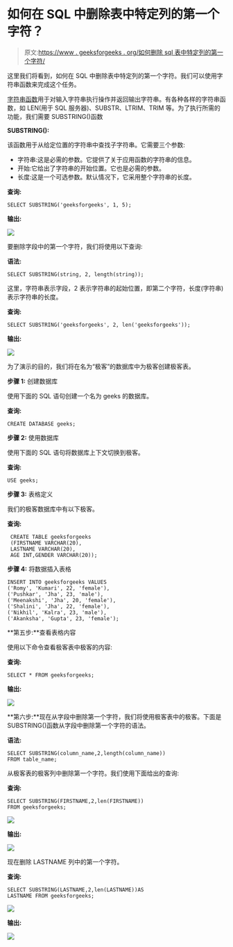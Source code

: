 # 如何在 SQL 中删除表中特定列的第一个字符？

> 原文:[https://www . geeksforgeeks . org/如何删除 sql 表中特定列的第一个字符/](https://www.geeksforgeeks.org/how-to-remove-the-first-characters-of-a-specific-column-in-a-table-in-sql/)

这里我们将看到，如何在 SQL 中删除表中特定列的第一个字符。我们可以使用字符串函数来完成这个任务。

[字符串函数](https://www.geeksforgeeks.org/sql-string-functions/)用于对输入字符串执行操作并返回输出字符串。有各种各样的字符串函数，如 LEN(用于 SQL 服务器)、SUBSTR、LTRIM、TRIM 等。为了执行所需的功能，我们需要 SUBSTRING()函数

**SUBSTRING():**

该函数用于从给定位置的字符串中查找子字符串。它需要三个参数:

*   字符串:这是必需的参数。它提供了关于应用函数的字符串的信息。
*   开始:它给出了字符串的开始位置。它也是必需的参数。
*   长度:这是一个可选参数。默认情况下，它采用整个字符串的长度。

**查询:**

```
SELECT SUBSTRING('geeksforgeeks', 1, 5);
```

**输出:**

![](img/1420f8cbf9b52548b1236a0bf60d5ee4.png)

要删除字段中的第一个字符，我们将使用以下查询:

**语法:**

```
SELECT SUBSTRING(string, 2, length(string));
```

这里，字符串表示字段，2 表示字符串的起始位置，即第二个字符，长度(字符串)表示字符串的长度。

**查询:**

```
SELECT SUBSTRING('geeksforgeeks', 2, len('geeksforgeeks'));
```

**输出:**

![](img/5e0b4cceb8048bef047d3d0779d8d598.png)

为了演示的目的，我们将在名为“极客”的数据库中为极客创建极客表。

**步骤 1:** 创建数据库

使用下面的 SQL 语句创建一个名为 geeks 的数据库。

**查询:**

```
CREATE DATABASE geeks;
```

**步骤 2:** 使用数据库

使用下面的 SQL 语句将数据库上下文切换到极客。

**查询:**

```
USE geeks;
```

**步骤 3:** 表格定义

我们的极客数据库中有以下极客。

**查询:**

```
 CREATE TABLE geeksforgeeks
 (FIRSTNAME VARCHAR(20),
 LASTNAME VARCHAR(20),
 AGE INT,GENDER VARCHAR(20));
```

**步骤 4:** 将数据插入表格

```
INSERT INTO geeksforgeeks VALUES
('Romy', 'Kumari', 22, 'female'),
('Pushkar', 'Jha', 23, 'male'),  
('Meenakshi', 'Jha', 20, 'female'),
('Shalini', 'Jha', 22, 'female'),
('Nikhil', 'Kalra', 23, 'male'),
('Akanksha', 'Gupta', 23, 'female');
```

**第五步:**查看表格内容

使用以下命令查看极客表中极客的内容:

**查询:**

```
SELECT * FROM geeksforgeeks;
```

**输出:**

![](img/214987bb8549dee4805a129f13777755.png)

**第六步:**现在从字段中删除第一个字符，我们将使用极客表中的极客。下面是 SUBSTRING()函数从字段中删除第一个字符的语法。

**语法:**

```
SELECT SUBSTRING(column_name,2,length(column_name))
FROM table_name;
```

从极客表的极客列中删除第一个字符。我们使用下面给出的查询:

**查询:**

```
SELECT SUBSTRING(FIRSTNAME,2,len(FIRSTNAME))
FROM geeksforgeeks;
```

![](img/b574f6bf7edc432aada7040180e1bde2.png)

**输出:**

![](img/9f0926088b0b6b054b26eca7977defba.png)

现在删除 LASTNAME 列中的第一个字符。

**查询:**

```
SELECT SUBSTRING(LASTNAME,2,len(LASTNAME))AS
LASTNAME FROM geeksforgeeks;
```

![](img/7c6a41aaadaf10033036178a64512ef8.png)

**输出:**

![](img/31b662df39857459961730a4bbef293d.png)